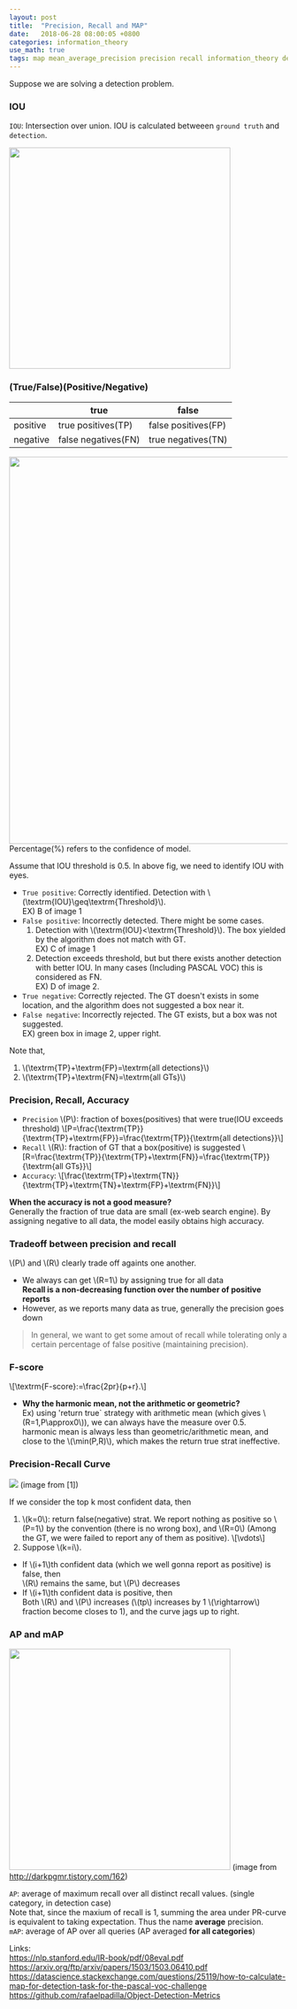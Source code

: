 ```yaml
---
layout: post
title:  "Precision, Recall and MAP"
date:   2018-06-28 08:00:05 +0800
categories: information_theory
use_math: true
tags: map mean_average_precision precision recall information_theory detection deep_learning
---
```


Suppose we are solving a detection problem.

### IOU

`IOU`: Intersection over union. IOU is calculated betweeen `ground truth` and `detection`.

<img src="{{ site.url }}/images/deeplearning/map/iou.png" class="center" style="width:400px"/>


### (True/False)(Positive/Negative)


|                     |true|false|
|---------------------|-----------------------------|--------|
|positive |true positives(TP) |false positives(FP)|
|negative  |false negatives(FN)|true negatives(TN)|

<img src="{{ site.url }}/images/deeplearning/map/samples_1_v2.png" class="center" style="width:700px"/>  
Percentage(%) refers to the confidence of model.

Assume that IOU threshold is 0.5. In above fig, we need to identify IOU with eyes.
* `True positive`: Correctly identified. Detection with \\(\textrm\{IOU\}\geq\textrm\{Threshold\}\\).  
EX) B of image 1
* `False positive`: Incorrectly detected. There might be some cases.
	1. Detection with  \\(\textrm\{IOU\}<\textrm\{Threshold\}\\). The box yielded by the algorithm does not match with GT.  
	EX) C of image 1
	2. Detection exceeds threshold, but  but there exists another detection with better IOU. In many cases (Including PASCAL VOC) this is considered as FN.  
	EX) D of image 2.
* `True negative`: Correctly rejected. The GT doesn't exists in some location, and the algorithm does not suggested a box near it.
* `False negative`: Incorrectly rejected. The GT exists, but a box was not suggested.  
EX) green box in image 2, upper right.


Note that,
1. \\(\textrm\{TP\}+\textrm\{FP\}=\textrm\{all detections\}\\)
2. \\(\textrm\{TP\}+\textrm\{FN\}=\textrm\{all GTs\}\\)

### Precision, Recall, Accuracy
* `Precision` \\(P\\): fraction of boxes(positives) that were true(IOU exceeds threshold) \\[P=\frac\{\textrm\{TP\}\}\{\textrm\{TP\}+\textrm\{FP\}\}=\frac\{\textrm\{TP\}\}\{\textrm\{all detections\}\}\\]  
* `Recall` \\(R\\): fraction of GT that a box(positive) is suggested \\[R=\frac\{\textrm\{TP\}\}\{\textrm\{TP\}+\textrm\{FN\}\}=\frac\{\textrm\{TP\}\}\{\textrm\{all GTs\}\}\\]  
* `Accuracy`: \\[\frac\{\textrm\{TP\}+\textrm\{TN\}\}\{\textrm\{TP\}+\textrm\{TN\}+\textrm\{FP\}+\textrm\{FN\}\}\\]

__When the accuracy is not a good measure?__  
Generally the fraction of true data are small (ex-web search engine). By assigning negative to all data, the model easily obtains high accuracy.

### Tradeoff between precision and recall
\\(P\\) and \\(R\\) clearly trade off againts one another.
* We always can get \\(R=1\\) by assigning true for all data  
__Recall is a non-decreasing function over the number of positive reports__
* However, as we reports many data as true, generally the precision goes down

> In general, we want to get some amout of recall while tolerating only a certain percentage of false positive (maintaining precision).


### F-score
\\[\textrm\{F-score\}:=\frac\{2pr\}\{p+r\}.\\]

* __Why the harmonic mean, not the arithmetic or geometric?__  
Ex) using 'return true` strategy with arithmetic mean (which gives \\(R=1,P\approx0\\)), we can always have the measure over 0.5.  
harmonic mean is always less than geometric/arithmetic mean, and close to the \\(\min(P,R)\\), which makes the return true strat ineffective.


### Precision-Recall Curve

<img src="{{ site.url }}/images/deeplearning/map/pr_curve.png" class="center"/>  
(image from [1])  

If we consider the top k most confident data, then
1. \\(k=0\\): return false(negative) strat. We report nothing as positive so \\(P=1\\) by the convention (there is no wrong box), and \\(R=0\\) (Among the GT, we were failed to report any of them as positive).
\\[\vdots\\]
2. Suppose \\(k=i\\).  
* If \\(i+1\\)th confident data (which we well gonna report as positive) is false, then  
\\(R\\) remains the same, but \\(P\\) decreases
* If \\(i+1\\)th confident data is positive, then  
Both \\(R\\) and \\(P\\) increases (\\(tp\\) increases by 1 \\(\rightarrow\\) fraction become closes to 1), and the curve jags up to right.

### AP and mAP
<img src="{{ site.url }}/images/deeplearning/map/20171123_195812.jpg" class="center" style="width:400px"/>  
(image from <a href="http://darkpgmr.tistory.com/162" target="_blank">http://darkpgmr.tistory.com/162</a>)

`AP`: average of maximum recall over all distinct recall values. (single category, in detection case)  
	 Note that, since the maxium of recall is 1, summing the area under PR-curve is equivalent to taking expectation. Thus the name __average__ precision.  
`mAP`: average of AP over all queries (AP averaged __for all categories__) 

Links:  
<a href="https://nlp.stanford.edu/IR-book/pdf/08eval.pdf" target="_blank">https://nlp.stanford.edu/IR-book/pdf/08eval.pdf</a>  
<a href="https://arxiv.org/ftp/arxiv/papers/1503/1503.06410.pdf" target="_blank">https://arxiv.org/ftp/arxiv/papers/1503/1503.06410.pdf</a>  
<a href="https://datascience.stackexchange.com/questions/25119/how-to-calculate-map-for-detection-task-for-the-pascal-voc-challenge" target="_blank">https://datascience.stackexchange.com/questions/25119/how-to-calculate-map-for-detection-task-for-the-pascal-voc-challenge</a>  
<a href="https://github.com/rafaelpadilla/Object-Detection-Metrics" target="_blank">https://github.com/rafaelpadilla/Object-Detection-Metrics</a>